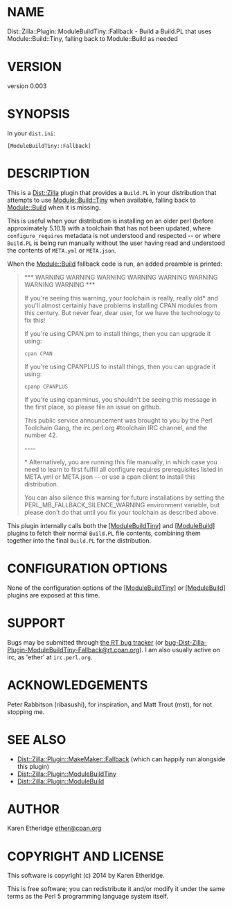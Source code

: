 # NAME

Dist::Zilla::Plugin::ModuleBuildTiny::Fallback - Build a Build.PL that uses Module::Build::Tiny, falling back to Module::Build as needed

# VERSION

version 0.003

# SYNOPSIS

In your `dist.ini`:

    [ModuleBuildTiny::Fallback]

# DESCRIPTION

This is a [Dist::Zilla](https://metacpan.org/pod/Dist::Zilla) plugin that provides a `Build.PL` in your
distribution that attempts to use [Module::Build::Tiny](https://metacpan.org/pod/Module::Build::Tiny) when available,
falling back to [Module::Build](https://metacpan.org/pod/Module::Build) when it is missing.

This is useful when your distribution is installing on an older perl (before
approximately 5.10.1) with a toolchain that has not been updated, where
`configure_requires` metadata is not understood and respected -- or where
`Build.PL` is being run manually without the user having read and understood
the contents of `META.yml` or `META.json`.

When the [Module::Build](https://metacpan.org/pod/Module::Build) fallback code is run, an added preamble is printed:

> \*\*\* WARNING WARNING WARNING WARNING WARNING WARNING WARNING WARNING \*\*\*
>
> If you're seeing this warning, your toolchain is really, really old\* and you'll
> almost certainly have problems installing CPAN modules from this century. But
> never fear, dear user, for we have the technology to fix this!
>
> If you're using CPAN.pm to install things, then you can upgrade it using:
>
>     cpan CPAN
>
> If you're using CPANPLUS to install things, then you can upgrade it using:
>
>     cpanp CPANPLUS
>
> If you're using cpanminus, you shouldn't be seeing this message in the first
> place, so please file an issue on github.
>
> This public service announcement was brought to you by the Perl Toolchain
> Gang, the irc.perl.org #toolchain IRC channel, and the number 42.
>
> \----
>
> \* Alternatively, you are running this file manually, in which case you need
> to learn to first fulfill all configure requires prerequisites listed in
> META.yml or META.json -- or use a cpan client to install this distribution.
>
> You can also silence this warning for future installations by setting the
> PERL\_MB\_FALLBACK\_SILENCE\_WARNING environment variable, but please don't do
> that until you fix your toolchain as described above.

This plugin internally calls both the
[\[ModuleBuildTiny\]](https://metacpan.org/pod/Dist::Zilla::Plugin::ModuleBuildTiny)
and [\[ModuleBuild\]](https://metacpan.org/pod/Dist::Zilla::Plugin::ModuleBuild) plugins to fetch their
normal `Build.PL` file contents, combining them together into the final
`Build.PL` for the distribution.

# CONFIGURATION OPTIONS

None of the configuration options of the
[\[ModuleBuildTiny\]](https://metacpan.org/pod/Dist::Zilla::Plugin::ModuleBuildTiny)
or [\[ModuleBuild\]](https://metacpan.org/pod/Dist::Zilla::Plugin::ModuleBuild) plugins are exposed at this time.

# SUPPORT

Bugs may be submitted through [the RT bug tracker](https://rt.cpan.org/Public/Dist/Display.html?Name=Dist-Zilla-Plugin-ModuleBuildTiny-Fallback)
(or [bug-Dist-Zilla-Plugin-ModuleBuildTiny-Fallback@rt.cpan.org](mailto:bug-Dist-Zilla-Plugin-ModuleBuildTiny-Fallback@rt.cpan.org)).
I am also usually active on irc, as 'ether' at `irc.perl.org`.

# ACKNOWLEDGEMENTS

Peter Rabbitson (ribasushi), for inspiration, and Matt Trout (mst), for not stopping me.

# SEE ALSO

- [Dist::Zilla::Plugin::MakeMaker::Fallback](https://metacpan.org/pod/Dist::Zilla::Plugin::MakeMaker::Fallback) (which can happily run alongside this plugin)
- [Dist::Zilla::Plugin::ModuleBuildTiny](https://metacpan.org/pod/Dist::Zilla::Plugin::ModuleBuildTiny)
- [Dist::Zilla::Plugin::ModuleBuild](https://metacpan.org/pod/Dist::Zilla::Plugin::ModuleBuild)

# AUTHOR

Karen Etheridge <ether@cpan.org>

# COPYRIGHT AND LICENSE

This software is copyright (c) 2014 by Karen Etheridge.

This is free software; you can redistribute it and/or modify it under
the same terms as the Perl 5 programming language system itself.

